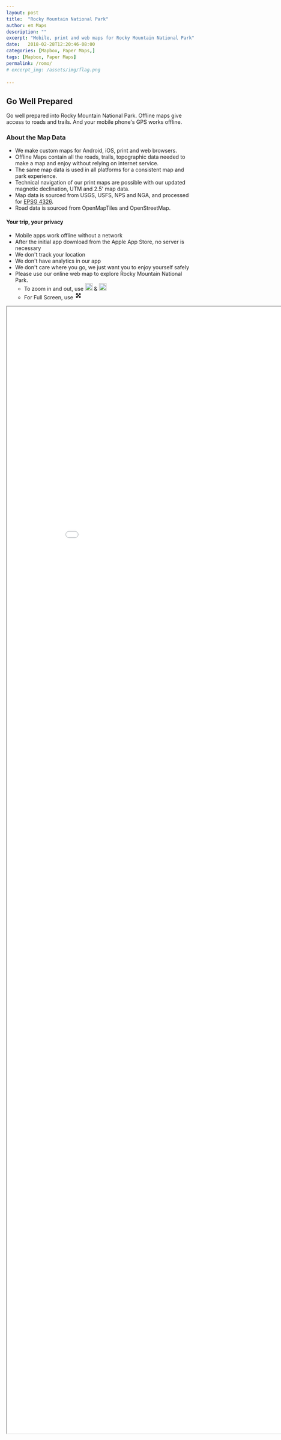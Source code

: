```yaml
---
layout: post
title:  "Rocky Mountain National Park"
author: eπ Maps
description: ""
excerpt: "Mobile, print and web maps for Rocky Mountain National Park"
date:   2018-02-28T12:20:46-08:00
categories: [Mapbox, Paper Maps,]
tags: [Mapbox, Paper Maps]
permalink: /romo/
# excerpt_img: /assets/img/flag.png

---
```



## Go Well Prepared

Go well prepared into Rocky Mountain National Park.  Offline maps give access to roads and trails.  And your mobile phone's GPS works offline.

### About the Map Data

* We make custom maps for Android, iOS, print and web browsers.  
* Offline Maps contain all the roads, trails, topographic data needed to make a map and enjoy without relying on internet service.
* The same map data is used in all platforms for a consistent map and park experience.
* Technical navigation of our print maps are possible with our updated magnetic declination, UTM and 2.5' map data.
* Map data is sourced from USGS, USFS, NPS and NGA, and processed for [EPSG 4326](http://epsg.io/4326).  
* Road data is sourced from OpenMapTiles and OpenStreetMap.

#### Your trip, your privacy
* Mobile apps work offline without a network
* After the initial app download from the Apple App Store, no server is necessary
* We don't track your location
* We don't have analytics in our app
* We don't care where you go, we just want you to enjoy yourself safely
* Please use our online web map to explore Rocky Mountain National Park.  
  *  To zoom in and out, use  <img style="height: 20px; width: 20px;" src="https://raw.githubusercontent.com/mapbox/mapbox-gl-js/2924b910d7a9a0a12e0d71bd0771f7529acfade8/dist/svg/mapboxgl-ctrl-zoom-in.svg?sanitize=true"> & <img style="height: 20px; width: 20px;" src="https://raw.githubusercontent.com/mapbox/mapbox-gl-js/2924b910d7a9a0a12e0d71bd0771f7529acfade8/dist/svg/mapboxgl-ctrl-zoom-out.svg?sanitize=true">
  * For Full Screen, use <img style="height: 20px; width: 20px;" src="/assets/svg/full-screen.svg">


<iframe allowfullscreen="true" mozallowfullscreen="true" webkitallowfullscreen="true"
  style="height: 75vh; width: 95vw;"
  src="/epi-maps.html?t=Rocky%20Mountain&Z=13.9&style=omt-cje6px7vc06l22rpeiph7d85s&w=-105.97&s=39.9&e=-105.00&n=40.7&authkey=278314#10/40.3007/-105.5745">
  <p>Your browser does not support iframes.</p>
</iframe>
